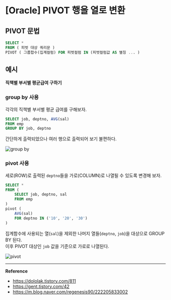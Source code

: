 # [Oracle] PIVOT 행을 열로 변환

## PIVOT 문법
```sql
SELECT *
FROM ( 피벗 대상 쿼리문 )
PIVOT ( 그룹합수(집계컬럼) FOR 피벗컬럼 IN (피벗컬럼값 AS 별칭 ... )
```

## 예시
**직책별 부서별 평균급여 구하기**

### group by 사용
각각의 직책별 부서별 평균 급여를 구해보자.
```sql
SELECT job, deptno, AVG(sal)
FROM emp
GROUP BY job, deptno
```

간단하게 출력되었으나 여러 행으로 출력되어 보기 불편하다.

![group by](https://github.com/user-attachments/assets/046794b4-56ac-4fe4-b313-96aae7861f43)

### pivot 사용
세로(ROW)로 출력된 `deptno`들을 가로(COLUMN)로 나열될 수 있도록 변경해 보자.
```sql
SELECT *
FROM (
    SELECT job, deptno, sal
    FROM emp
)
pivot (
    AVG(sal)
    FOR deptno IN ('10', '20', '30')
)
```

집계함수에 사용되는 열(`sal`)을 제외한 나머지 열들(`deptno`, `job`)을 대상으로 GROUP BY 된다.<br>
이후 PIVOT 대상인 `job` 값을 기준으로 가로로 나열된다.

![pivot](https://github.com/user-attachments/assets/56f85cc5-48c3-4cb4-bbfa-9257002cde37)

---
**Reference**<br>
- https://dololak.tistory.com/811
- https://gent.tistory.com/42
- https://m.blog.naver.com/regenesis90/222205833002

